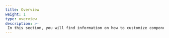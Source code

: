```yaml
---
title: Overview
weight: 1
type: overview
description: >-
 In this section, you will find information on how to customize components, actions, and operations in Beagle Flutter.
---
```

